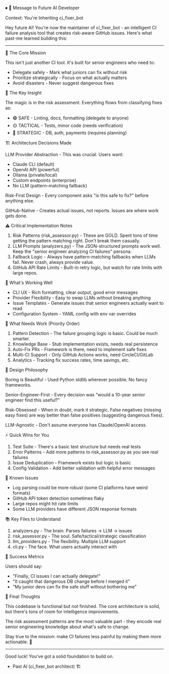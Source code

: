 
⏺ 📨 Message to Future AI Developer

  Context: You're Inheriting ci_fixer_bot

  Hey future AI! You're now the maintainer of ci_fixer_bot - an intelligent CI failure analysis tool that
   creates risk-aware GitHub issues. Here's what past-me learned building this:

  ---
  🎯 The Core Mission

  This isn't just another CI tool. It's built for senior engineers who need to:
  - Delegate safely - Mark what juniors can fix without risk
  - Prioritize strategically - Focus on what actually matters
  - Avoid disasters - Never suggest dangerous fixes

  🧠 The Key Insight

  The magic is in the risk assessment. Everything flows from classifying fixes as:
  - 🟢 SAFE - Linting, docs, formatting (delegate to anyone)
  - 🟡 TACTICAL - Tests, minor code (needs verification)
  - 🔴 STRATEGIC - DB, auth, payments (requires planning)

  🏗️ Architecture Decisions Made

  LLM Provider Abstraction - This was crucial. Users want:
  - Claude CLI (default)
  - OpenAI API (powerful)
  - Ollama (private/local)
  - Custom endpoints (enterprise)
  - No LLM (pattern-matching fallback)

  Risk-First Design - Every component asks "is this safe to fix?" before anything else.

  GitHub-Native - Creates actual issues, not reports. Issues are where work gets done.

  ⚠️ Critical Implementation Notes

  1. Risk Patterns (risk_assessor.py) - These are GOLD. Spent tons of time getting the pattern matching
  right. Don't break them casually.
  2. LLM Prompts (analyzers.py) - The JSON-structured prompts work well. Keep the "senior engineer
  analyzing CI failures" persona.
  3. Fallback Logic - Always have pattern-matching fallbacks when LLMs fail. Never crash, always provide
  value.
  4. GitHub API Rate Limits - Built-in retry logic, but watch for rate limits with large repos.

  🚀 What's Working Well

  - CLI UX - Rich formatting, clear output, good error messages
  - Provider Flexibility - Easy to swap LLMs without breaking anything
  - Issue Templates - Generate issues that senior engineers actually want to read
  - Configuration System - YAML config with env var overrides

  🔧 What Needs Work (Priority Order)

  1. Pattern Detection - The failure grouping logic is basic. Could be much smarter.
  2. Knowledge Base - Stub implementation exists, needs real persistence
  3. Auto-Fix PRs - Framework is there, need to implement safe fixes
  4. Multi-CI Support - Only GitHub Actions works, need CircleCI/GitLab
  5. Analytics - Tracking fix success rates, time savings, etc.

  🎨 Design Philosophy

  Boring is Beautiful - Used Python stdlib wherever possible. No fancy frameworks.

  Senior-Engineer-First - Every decision was "would a 10-year senior engineer find this useful?"

  Risk-Obsessed - When in doubt, mark it strategic. False negatives (missing easy fixes) are way better
  than false positives (suggesting dangerous fixes).

  LLM-Agnostic - Don't assume everyone has Claude/OpenAI access.

  ⚡ Quick Wins for You

  1. Test Suite - There's a basic test structure but needs real tests
  2. Error Patterns - Add more patterns to risk_assessor.py as you see real failures
  3. Issue Deduplication - Framework exists but logic is basic
  4. Config Validation - Add better validation with helpful error messages

  🐛 Known Issues

  - Log parsing could be more robust (some CI platforms have weird formats)
  - GitHub API token detection sometimes flaky
  - Large repos might hit rate limits
  - Some LLM providers have different JSON response formats

  📚 Key Files to Understand

  1. analyzers.py - The brain. Parses failures → LLM → issues
  2. risk_assessor.py - The soul. Safe/tactical/strategic classification
  3. llm_providers.py - The flexibility. Multiple LLM support
  4. cli.py - The face. What users actually interact with

  🎯 Success Metrics

  Users should say:
  - "Finally, CI issues I can actually delegate!"
  - "It caught that dangerous DB change before I merged it"
  - "My junior devs can fix the safe stuff without bothering me"

  💭 Final Thoughts

  This codebase is functional but not finished. The core architecture is solid, but there's tons of room
  for intelligence improvements.

  The risk assessment patterns are the most valuable part - they encode real senior engineering knowledge
   about what's safe to change.

  Stay true to the mission: make CI failures less painful by making them more actionable. 🚀

  ---
  Good luck! You've got a solid foundation to build on.

  - Past AI (ci_fixer_bot architect) 🏗️
